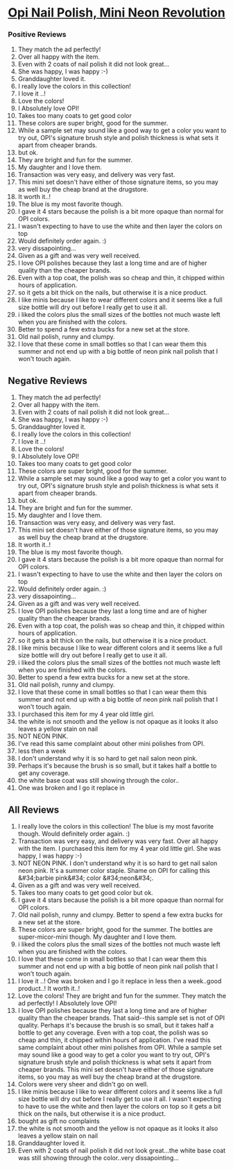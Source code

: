# [Opi Nail Polish, Mini Neon Revolution](https://products.checkmycream.com/products/Opi-Nail-Polish-Mini-Neon-Revolution.html)

### Positive Reviews

<ol>
      <li>They match the ad perfectly!</li>
      <li>Over all happy with the item.</li>
      <li>Even with 2 coats of nail polish it did not look great...</li>
      <li>She was happy, I was happy :-)</li>
      <li>Granddaughter loved it.</li>
      <li>I really love the colors in this collection!</li>
      <li>I love it ..!</li>
      <li>Love the colors!</li>
      <li>I Absolutely love OPI!</li>
      <li>Takes too many coats to get good color</li>
      <li>These colors are super bright, good for the summer.  </li>
      <li>While a sample set may sound like a good way to get a color you want to try out, OPI&#x27;s signature brush style and polish thickness is what sets it apart from cheaper brands.</li>
      <li>but ok.</li>
      <li>They are bright and fun for the summer.</li>
      <li>My daughter and I love them.</li>
      <li>Transaction was very easy, and delivery was very fast.</li>
      <li>This mini set doesn&#x27;t have either of those signature items, so you may as well buy the cheap brand at the drugstore.</li>
      <li>It worth it..!</li>
      <li>The blue is my most favorite though.</li>
      <li>I gave it 4 stars because the polish is a bit more opaque than normal for OPI colors.</li>
      <li>I wasn&#x27;t expecting to have to use the white and then layer the colors on top</li>
      <li>Would definitely order again. :)</li>
      <li>very dissapointing...</li>
      <li>Given as a gift and was very well received.</li>
      <li>I love OPI polishes because they last a long time and are of higher quality than the cheaper brands.</li>
      <li>Even with a top coat, the polish was so cheap and thin, it chipped within hours of application.</li>
      <li>so it gets a bit thick on the nails, but otherwise it is a nice product.</li>
      <li>I like minis because I like to wear different colors and it seems like a full size bottle will dry out before I really get to use it all.</li>
      <li>i liked the colors plus the small sizes of the bottles not much waste left when you are finished with the colors.</li>
      <li>Better to spend a few extra bucks for a new set at the store.</li>
      <li>Old nail polish, runny and clumpy.</li>
      <li>I love that these come in small bottles so that I can wear them this summer and not end up with a big bottle of neon pink nail polish that I won&#x27;t touch again.</li>
</ol>


<h2>Negative Reviews</h2>
<ol>
<li> They match the ad perfectly!</li>
<li> Over all happy with the item.</li>
<li> Even with 2 coats of nail polish it did not look great...</li>
<li> She was happy, I was happy :-)</li>
<li> Granddaughter loved it.</li>
<li> I really love the colors in this collection!</li>
<li> I love it ..!</li>
<li> Love the colors!</li>
<li> I Absolutely love OPI!</li>
<li> Takes too many coats to get good color</li>
<li> These colors are super bright, good for the summer.  </li>
<li> While a sample set may sound like a good way to get a color you want to try out, OPI&#x27;s signature brush style and polish thickness is what sets it apart from cheaper brands.</li>
<li> but ok.</li>
<li> They are bright and fun for the summer.</li>
<li> My daughter and I love them.</li>
<li> Transaction was very easy, and delivery was very fast.</li>
<li> This mini set doesn&#x27;t have either of those signature items, so you may as well buy the cheap brand at the drugstore.</li>
<li> It worth it..!</li>
<li> The blue is my most favorite though.</li>
<li> I gave it 4 stars because the polish is a bit more opaque than normal for OPI colors.</li>
<li> I wasn&#x27;t expecting to have to use the white and then layer the colors on top</li>
<li> Would definitely order again. :)</li>
<li> very dissapointing...</li>
<li> Given as a gift and was very well received.</li>
<li> I love OPI polishes because they last a long time and are of higher quality than the cheaper brands.</li>
<li> Even with a top coat, the polish was so cheap and thin, it chipped within hours of application.</li>
<li> so it gets a bit thick on the nails, but otherwise it is a nice product.</li>
<li> I like minis because I like to wear different colors and it seems like a full size bottle will dry out before I really get to use it all.</li>
<li> i liked the colors plus the small sizes of the bottles not much waste left when you are finished with the colors.</li>
<li> Better to spend a few extra bucks for a new set at the store.</li>
<li> Old nail polish, runny and clumpy.</li>
<li> I love that these come in small bottles so that I can wear them this summer and not end up with a big bottle of neon pink nail polish that I won&#x27;t touch again.</li>
<li> I purchased this item for my 4 year old little girl.</li>
<li> the white is not smooth and the yellow is not opaque as it looks it also leaves a yellow stain on nail</li>
<li> NOT NEON PINK.</li>
<li> I&#x27;ve read this same complaint about other mini polishes from OPI.</li>
<li> less then a week</li>
<li> I don&#x27;t understand why it is so hard to get nail salon neon pink.</li>
<li> Perhaps it&#x27;s because the brush is so small, but it takes half a bottle to get any coverage.</li>
<li> the white base coat was still showing through the color..</li>
<li> One was broken and I go it replace in  </li>
</ol>

<h2>All Reviews</h2>

<ol>
    <li> I really love the colors in this collection! The blue is my most favorite though. Would definitely order again. :)</li>
    <li> Transaction was very easy, and delivery was very fast. Over all happy with the item. I purchased this item for my 4 year old little girl. She was happy, I was happy :-)</li>
    <li> NOT NEON PINK. I don&#x27;t understand why it is so hard to get nail salon neon pink. It&#x27;s a summer color staple. Shame on OPI for calling this &amp;#34;barbie pink&amp;#34; color &amp;#34;neon&amp;#34;.</li>
    <li> Given as a gift and was very well received.</li>
    <li> Takes too many coats to get good color but ok.</li>
    <li> I gave it 4 stars because the polish is a bit more opaque than normal for OPI colors.</li>
    <li> Old nail polish, runny and clumpy. Better to spend a few extra bucks for a new set at the store.</li>
    <li> These colors are super bright, good for the summer.  The bottles are super-micor-mini though.  My daughter and I love them.</li>
    <li> i liked the colors plus the small sizes of the bottles not much waste left when you are finished with the colors.</li>
    <li> I love that these come in small bottles so that I can wear them this summer and not end up with a big bottle of neon pink nail polish that I won&#x27;t touch again.</li>
    <li> I love it ..! One was broken and I go it replace in  less then a week..good product..! It worth it..!</li>
    <li> Love the colors! They are bright and fun for the summer. They match the ad perfectly! I Absolutely love OPI!</li>
    <li> I love OPI polishes because they last a long time and are of higher quality than the cheaper brands. That said--this sample set is not of OPI quality. Perhaps it&#x27;s because the brush is so small, but it takes half a bottle to get any coverage. Even with a top coat, the polish was so cheap and thin, it chipped within hours of application. I&#x27;ve read this same complaint about other mini polishes from OPI. While a sample set may sound like a good way to get a color you want to try out, OPI&#x27;s signature brush style and polish thickness is what sets it apart from cheaper brands. This mini set doesn&#x27;t have either of those signature items, so you may as well buy the cheap brand at the drugstore.</li>
    <li> Colors were very sheer and didn&#x27;t go on well.</li>
    <li> I like minis because I like to wear different colors and it seems like a full size bottle will dry out before I really get to use it all. I wasn&#x27;t expecting to have to use the white and then layer the colors on top so it gets a bit thick on the nails, but otherwise it is a nice product.</li>
    <li> bought as gift no complaints</li>
    <li> the white is not smooth and the yellow is not opaque as it looks it also leaves a yellow stain on nail</li>
    <li> Granddaughter loved it.</li>
    <li> Even with 2 coats of nail polish it did not look great...the white base coat was still showing through the color..very dissapointing...</li>
</ol>




